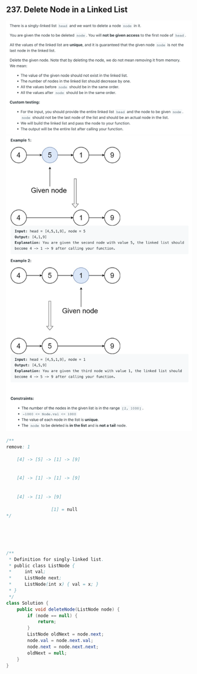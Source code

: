 ## 237. Delete Node in a Linked List
![](img/2023-01-05-19-15-25.png)
![](img/2023-01-05-19-16-24.png)

```java
/**
remove: 1

    [4] -> [5] -> [1] -> [9]
 

    [4] -> [1] -> [1] -> [9]


    [4] -> [1] -> [9] 

                 [1] = null
*/ 





/**
 * Definition for singly-linked list.
 * public class ListNode {
 *     int val;
 *     ListNode next;
 *     ListNode(int x) { val = x; }
 * }
 */
class Solution {
    public void deleteNode(ListNode node) {
        if (node == null) {
            return;
        }
        ListNode oldNext = node.next;
        node.val = node.next.val;
        node.next = node.next.next;
        oldNext = null;
    }
}
```